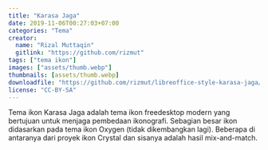 ```yaml
---
title: "Karasa Jaga"
date: 2019-11-06T00:27:03+07:00
categories: "Tema"
creator: 
  name: "Rizal Muttaqin"
  gitlink: "https://github.com/rizmut"
tags: ["tema ikon"]
images: ["assets/thumb.webp"]
thumbnails: [assets/thumb.webp]
downloadfile: "https://github.com/rizmut/libreoffice-style-karasa-jaga/raw/master/build/Karasa_Jaga-IconSet/iconsets/images_karasa_jaga.zip"
license: "CC-BY-SA"
---
```


Tema ikon Karasa Jaga adalah tema ikon freedesktop modern yang bertujuan untuk menjaga pembedaan ikonografi. Sebagian besar ikon didasarkan pada tema ikon Oxygen (tidak dikembangkan lagi).<!--more--> Beberapa di antaranya dari proyek ikon Crystal dan sisanya adalah hasil mix-and-match.
<!--silakan edit bagian nama, gitlink, thumbnail, link dowload, lisensi jika diperlukan, serta deskripsi-->
